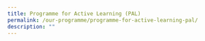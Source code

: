 ```yaml
---
title: Programme for Active Learning (PAL)
permalink: /our-programme/programme-for-active-learning-pal/
description: ""
---
```

